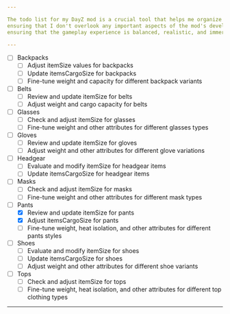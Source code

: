 ```yaml
---

The todo list for my DayZ mod is a crucial tool that helps me organize and prioritize the tasks required to enhance and refine the mod. It provides a clear roadmap of the changes and improvements I intend to make, 
ensuring that I don't overlook any important aspects of the mod's development. With the help of this todo list, I can systematically address issues such as item sizes, cargo capacities, and heat isolation values, 
ensuring that the gameplay experience is balanced, realistic, and immersive. By following the todo list, I can stay focused, track my progress, and ensure that I deliver a high-quality DayZ mod that exceeds player expectations.

---
```


- [ ] Backpacks
    - [ ] Adjust itemSize values for backpacks
    - [ ] Update itemsCargoSize for backpacks
    - [ ] Fine-tune weight and capacity for different backpack variants
- [ ] Belts
    - [ ] Review and update itemSize for belts
    - [ ] Adjust weight and cargo capacity for belts
- [ ] Glasses
    - [ ] Check and adjust itemSize for glasses
    - [ ] Fine-tune weight and other attributes for different glasses types
- [ ] Gloves
    - [ ] Review and update itemSize for gloves
    - [ ] Adjust weight and other attributes for different glove variations
- [ ] Headgear
    - [ ] Evaluate and modify itemSize for headgear items
    - [ ] Update itemsCargoSize for headgear items
- [ ] Masks
    - [ ] Check and adjust itemSize for masks
    - [ ] Fine-tune weight and other attributes for different mask types
- [ ] Pants
    - [x] Review and update itemSize for pants
    - [x] Adjust itemsCargoSize for pants
    - [ ] Fine-tune weight, heat isolation, and other attributes for different pants styles
- [ ] Shoes
    - [ ] Evaluate and modify itemSize for shoes
    - [ ] Update itemsCargoSize for shoes
    - [ ] Adjust weight and other attributes for different shoe variants
- [ ] Tops
    - [ ] Check and adjust itemSize for tops
    - [ ] Fine-tune weight, heat isolation, and other attributes for different top clothing types

---
